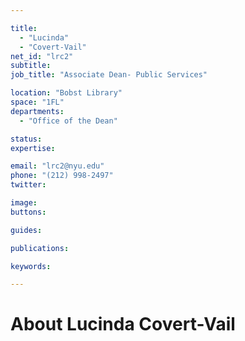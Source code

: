```yaml
---

title:
  - "Lucinda"
  - "Covert-Vail"
net_id: "lrc2"
subtitle: 
job_title: "Associate Dean- Public Services"

location: "Bobst Library"
space: "1FL"
departments:
  - "Office of the Dean"

status: 
expertise:

email: "lrc2@nyu.edu"
phone: "(212) 998-2497"
twitter: 

image: 
buttons:

guides:

publications:

keywords:

---
```


# About Lucinda Covert-Vail


